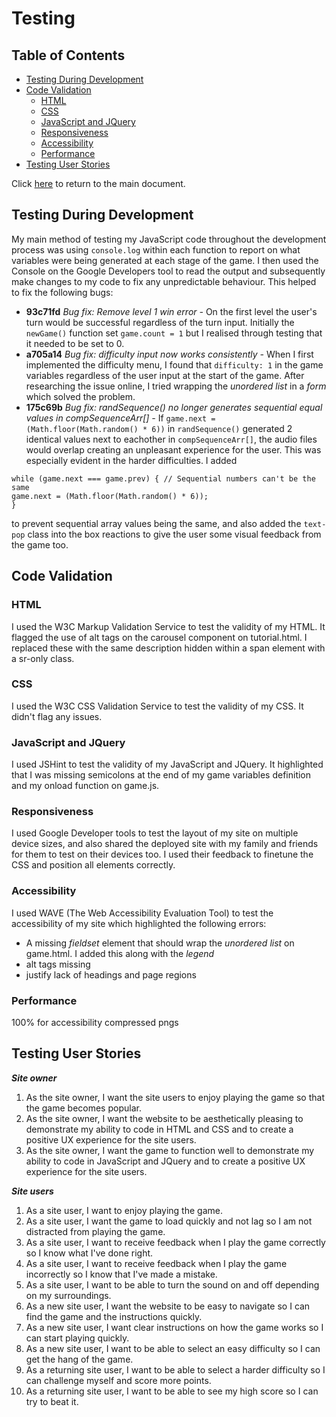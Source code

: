# Testing

## Table of Contents

- [Testing During Development](#testing-during-development)
- [Code Validation](#code-validation)
    - [HTML](#html)
    - [CSS](#css)
    - [JavaScript and JQuery](#javascript-and-jquery)
    - [Responsiveness](#responsiveness)
    - [Accessibility](#accessibility)
    - [Performance](#performance)
- [Testing User Stories](#testing-user-stories)

Click [here](README.md) to return to the main document.

## Testing During Development
My main method of testing my JavaScript code throughout the development process was using `console.log` within each function to report on what variables were being generated at each stage of the game. I then used the Console on the Google Developers tool to read the output and subsequently make changes to my code to fix any unpredictable behaviour. This helped to fix the following bugs:
- **93c71fd** _Bug fix: Remove level 1 win error -_ On the first level the user's turn would be successful regardless of the turn input. Initially the `newGame()` function set `game.count = 1` but I realised through testing that it needed to be set to 0.
- **a705a14** _Bug fix: difficulty input now works consistently -_ When I first implemented the difficulty menu, I found that `difficulty: 1` in the game variables regardless of the user input at the start of the game. After researching the issue online, I tried wrapping the _unordered list_ in a _form_ which solved the problem.
- **175c69b** _Bug fix: randSequence() no longer generates sequential equal values in compSequenceArr[] -_ If `game.next = (Math.floor(Math.random() * 6))` in `randSequence()` generated 2 identical values next to eachother in `compSequenceArr[]`, the audio files would overlap creating an unpleasant experience for the user. This was especially evident in the harder difficulties. I added
 ```
 while (game.next === game.prev) { // Sequential numbers can't be the same
 game.next = (Math.floor(Math.random() * 6));
 }
 ```
 to prevent sequential array values being the same, and also added the `text-pop` class into the box reactions to give the user some visual feedback from the game too.

## Code Validation
### HTML
I used the W3C Markup Validation Service to test the validity of my HTML. It flagged the use of alt tags on the carousel component on tutorial.html. I replaced these with the same description hidden within a span element with a sr-only class.
### CSS
I used the W3C CSS Validation Service to test the validity of my CSS. It didn't flag any issues.
### JavaScript and JQuery
I used JSHint to test the validity of my JavaScript and JQuery. It highlighted that I was missing semicolons at the end of my game variables definition and my onload function on game.js.
### Responsiveness
I used Google Developer tools to test the layout of my site on multiple device sizes, and also shared the deployed site with my family and friends for them to test on their devices too. I used their feedback to finetune the CSS and position all elements correctly.
### Accessibility
I used WAVE (The Web Accessibility Evaluation Tool) to test the accessibility of my site which highlighted the following errors:
- A missing _fieldset_ element that should wrap the _unordered list_ on game.html. I added this along with the _legend_
- alt tags missing
- justify lack of headings and page regions
### Performance
100% for accessibility
compressed pngs

## Testing User Stories
_**Site owner**_
1. As the site owner, I want the site users to enjoy playing the game so that the game becomes popular.
2. As the site owner, I want the website to be aesthetically pleasing to demonstrate my ability to code in HTML and CSS and to create a positive UX experience for the site users.
3. As the site owner, I want the game to function well to demonstrate my ability to code in JavaScript and JQuery and to create a positive UX experience for the site users.



_**Site users**_
1. As a site user, I want to enjoy playing the game.
2. As a site user, I want the game to load quickly and not lag so I am not distracted from playing the game.
3. As a site user, I want to receive feedback when I play the game correctly so I know what I've done right.
4. As a site user, I want to receive feedback when I play the game incorrectly so I know that I've made a mistake.
5. As a site user, I want to be able to turn the sound on and off depending on my surroundings.
6. As a new site user, I want the website to be easy to navigate so I can find the game and the instructions quickly.
7. As a new site user, I want clear instructions on how the game works so I can start playing quickly.
8. As a new site user, I want to be able to select an easy difficulty so I can get the hang of the game.
9. As a returning site user, I want to be able to select a harder difficulty so I can challenge myself and score more points.
10. As a returning site user, I want to be able to see my high score so I can try to beat it.

